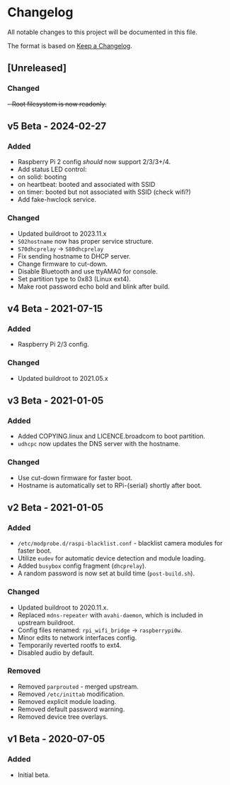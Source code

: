 # Changelog

All notable changes to this project will be documented in this file.

The format is based on [Keep a Changelog](https://keepachangelog.com/en/1.1.0/).

## [Unreleased]
### Changed
~~- Root filesystem is now readonly.~~

## v5 Beta - 2024-02-27
### Added
- Raspberry Pi 2 config *should* now support 2/3/3+/4.
-  Add status LED control:
  - on solid: booting
  - on heartbeat: booted and associated with SSID
  - on timer: booted but not associated with SSID (check wifi?)
- Add fake-hwclock service.

### Changed
- Updated buildroot to 2023.11.x
- `S02hostname` now has proper service structure.
- `S70dhcprelay` -> `S80dhcprelay`
- Fix sending hostname to DHCP server.
- Change firmware to cut-down.
- Disable Bluetooth and use ttyAMA0 for console.
- Set partition type to 0x83 (Linux ext4).
- Make root password echo bold and blink after build.

## v4 Beta - 2021-07-15
### Added
- Raspberry Pi 2/3 config.

### Changed
- Updated buildroot to 2021.05.x

## v3 Beta - 2021-01-05
### Added
- Added COPYING.linux and LICENCE.broadcom to boot partition.
- `udhcpc` now updates the DNS server with the hostname.

### Changed
- Use cut-down firmware for faster boot.
- Hostname is automatically set to RPi-{serial} shortly after boot.

## v2 Beta - 2021-01-05
### Added
- `/etc/modprobe.d/raspi-blacklist.conf` - blacklist camera modules for faster boot.
- Utilize `eudev` for automatic device detection and module loading.
- Added `busybox` config fragment (`dhcprelay`).
- A random password is now set at build time (`post-build.sh`).

### Changed
- Updated buildroot to 2020.11.x.
- Replaced `mdns-repeater` with `avahi-daemon`, which is included in upstream buildroot.
- Config files renamed: `rpi_wifi_bridge` -> `raspberrypi0w`.
- Minor edits to network interfaces config.
- Temporarily reverted rootfs to ext4.
- Disabled audio by default.

### Removed
- Removed `parprouted` - merged upstream.
- Removed `/etc/inittab` modification.
- Removed explicit module loading.
- Removed default password warning.
- Removed device tree overlays.

## v1 Beta - 2020-07-05
### Added
- Initial beta.
